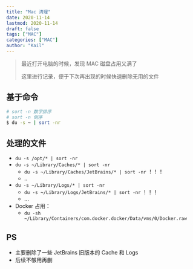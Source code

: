 ```yaml
---
title: "Mac 清理"
date: 2020-11-14
lastmod: 2020-11-14
draft: false
tags: ["MAC"]
categories: ["MAC"]
author: "Kail"
---
```




>最近打开电脑的时候，发现 MAC 磁盘占用又满了
>
>这里进行记录，便于下次再出现的时候快速删除无用的文件



<!-- more -->



## 基于命令

```bash
# sort -n 数字排序
# sort -n 倒序
$ du -s ~ | sort -nr
```



## 处理的文件

- `du -s /opt/* | sort -nr`
- `du -s ~/Library/Caches/* | sort -nr`
  - `du -s ~/Library/Caches/JetBrains/* | sort -nr` ！！！
  - ..
- `du -s ~/Library/Logs/* | sort -nr`
  - `du -s ~/Library/Logs/JetBrains/* | sort -nr`  ！！！
  - ...
- Docker 占用：
  -  `du -sh ~/Library/Containers/com.docker.docker/Data/vms/0/Docker.raw`



## PS

- 主要删除了一些 JetBrains 旧版本的 Cache 和 Logs
- 后续不够用再删

